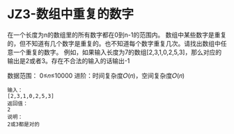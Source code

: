 # JZ3-数组中重复的数字

在一个长度为n的数组里的所有数字都在0到n-1的范围内。 数组中某些数字是重复的，但不知道有几个数字是重复的。也不知道每个数字重复几次。请找出数组中任意一个重复的数字。 例如，如果输入长度为7的数组[2,3,1,0,2,5,3]，那么对应的输出是2或者3。存在不合法的输入的话输出-1

数据范围：
0≤𝑛≤10000
进阶：时间复杂度𝑂(𝑛)，空间复杂度𝑂(𝑛)
 
```
输入：
[2,3,1,0,2,5,3]
返回值：
2
说明：
2或3都是对的 
```